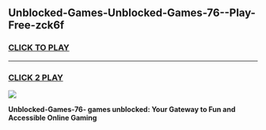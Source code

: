 
## Unblocked-Games-Unblocked-Games-76--Play-Free-zck6f
<h3>
<a href="https://premium76.site?title=Unblocked-Games-76-&ref=09A">CLICK TO PLAY</a></h3>
<hr>

<h3>
<a href="https://premium76.site?title=Unblocked-Games-76-&ref=09A">CLICK 2 PLAY</a>
  
</h3>

<a href="https://premium76.site?title=Unblocked-Games-76-&ref=09A"><img src="https://clearcache.store/games.png"></a>


**Unblocked-Games-76- games unblocked: Your Gateway to Fun and Accessible Online Gaming**
